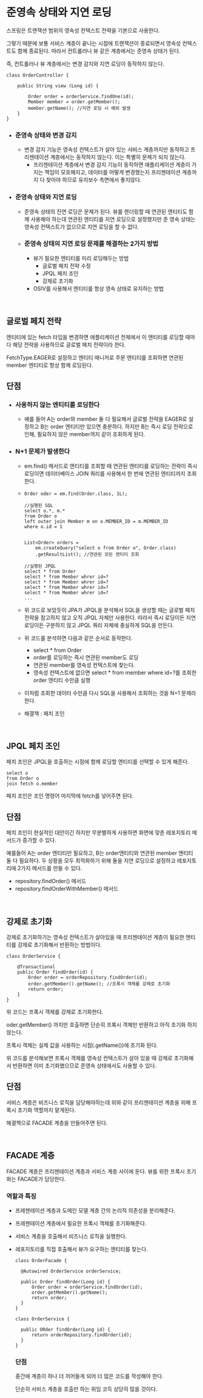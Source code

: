 # 준영속 상태와 지연 로딩

스프링은 트랜잭션 범위의 영속성 컨텍스트 전략을 기본으로 사용한다.

그렇기 때문에 보통 서비스 계층이 끝나는 시점에 트랜잭션이 종료되면서 영속성 컨텍스트도 함께 종료된다. 따라서 컨트롤러나 뷰 같은 계층에서는 준영속 상태가 된다.

즉, 컨트롤러나 뷰 계층에서는 변경 감지와 지연 로딩이 동작하지 않는다.

~~~
class OrderController {

	public String view (Long id) {
	
		Order order = orderService.findOne(id);
		Member member = order.getMember();
		member.getName(); //지연 로딩 시 예외 발생
	}
}
~~~

- ### 준영속 상태와 변경 감지

  - 변경 감지 기능은 영속성 컨텍스트가 살아 있는 서비스 계층까지만 동작하고 프리젠테이션 계층에서는 동작하지 않는다. 이는 특별히 문제가 되지 않는다.
    - 프리젠테이션 계층에서 변경 감지 기능이 동작하면 애플리케이션 계층이 가지는 책임이 모호해지고, 데이터를 어떻게 변경했는지 프리젠테이션 계층까지 다 찾아야 하므로 유지보수 측면에서 좋지않다.

- ### 준영속 상태와 지연 로딩

  - 준영속 상태의 진연 로딩은 문제가 된다. 뷰를 렌더링할 때 연관된 엔티티도 함께 사용해야 하는데 연관된 엔티티를 지연 로딩으로 설정했지만 준 영속 상태는 영속성 컨텍스트가 없으므로 지연 로딩을 할 수 없다.

  - ### 준영속 상태의 지연 로딩 문제를 해결하는 2가지 방법

    - 뷰가 필요한 엔티티를 미리 로딩해두는 방법
      - 글로벌 페치 전략 수정
      - JPQL 페치 조인
      - 강제로 초기화
    - OSIV를 사용해서 엔티티를 항상 영속 상태로 유지하는 방법

</br >

## 글로벌 페치 전략

엔티티에 있는 fetch 타입을 변경하면 애플리케이션 전체에서 이 엔티티를 로딩할 때마다 해당 전략을 사용하므로 글로벌 페치 전략이라 한다.

FetchType.EAGER로 설정하고 엔티티 매니저로 주문 엔티티를 조회하면 연관된 member 엔티티로 항상 함께 로딩된다.

## 단점

- ### 사용하지 않는 엔티티를 로딩한다

  - 예를 들어 A는 order와 member 둘 다 필요해서 글로벌 전략을 EAGER로 설정하고 B는 order 엔티티만 있으면 충분하다. 하지만 B는 즉시 로딩 전략으로 인해, 필요하지 않은 member까지 같이 조회하게 된다.

- ### N+1 문제가 발생한다

  - em.find() 메서드로 엔티티를 조회할 때 연관된 엔티티를 로딩하는 전략이 즉시 로딩이면 데이터베이스 JOIN 쿼리를 사용해서 한 번에 연관된 엔티티까지 조회한다. 

  - ~~~
    Order oder = em.find(Order.class, 1L);
    
    //실행된 SQL
    select o.*, m.*
    from Order o
    left outer join Member m on o.MEMBER_ID = m.MEMBER_ID
    where o.id = 1
    
    
    List<Order> orders = 
    	em.createQuery("select o from Order o", Order.class)
    	.getResultList(); //연관된 모든 엔티티 조회
    	
    //실행된 JPQL
    select * from Order
    select * from Member whrer id=?
    select * from Member whrer id=?
    select * from Member whrer id=?
    select * from Member whrer id=?
    ...
    ~~~

  - 위 코드로 보았듯이 JPA가 JPQL을 분석해서 SQL을 생성할 때는 글로벌 페치 전략을 참고하지 않고 오직 JPQL 자체만 사용한다. 따라서 즉시 로딩이든 지연 로딩이든 구분하지 않고 JPQL 쿼리 자체에 충실하게 SQL을 만든다.

  - 위 코드를 분석하면 다음과 같은 순서로 동작한다.

    - select * from Order
    - order를 로딩하는 즉시 연관된 member도 로딩
    - 연관된 member를 영속성 컨텍스트에 찾는다.
    - 영속성 컨텍스트에 없으면 select * from member where id=?를 조회한 order 엔티티 수만큼 실행

  - 이처럼 조회한 데이터 수만큼 다시 SQL을 사용해서 조회하는 것을 N+1 문제라 한다.

  - 해결책 : 페치 조인

</br >

## JPQL 페치 조인

페치 조인은 JPQL을 호출하는 시점에 함께 로딩할 엔티티를 선택할 수 있게 해준다.

~~~
select o
from Order o
join fetch o.member
~~~

페치 조인은 조인 명령어 마지막에 fetch를 넣어주면 된다.

## 단점

페치 조인이 현실적인 대안이긴 하지만 무분별하게 사용하면 화면에 맞춘 레포지토리 메서드가 증가할 수 있다.

예를들어 A는 order 엔티티만 필요하고, B는 order엔티티와 연관된 member 엔티티 둘 다 필요하다. 두 상황을 모두 최적화하기 위해 둘을 지연 로딩으로 설정하고 레포지토리에 2가지 메서드를 만들 수 있다.

- repository.findOrder() 메서드
- repository.findOrderWithMember() 메서드

</br >

## 강제로 초기화

강제로 초기화하기는 영속성 컨텍스트가 살아있을 때 프리젠테이션 계층이 필요한 엔티티를 강제로 초기화해서 반환하는 방법이다.

~~~
class OrderService {
	
	@Transactional
	public Order findOrder(id) {
		Order order = orderRepository.findOrder(id);
		order.getMember().getName(); //프록시 객체를 강제로 초기화
		return order;
	}
}
~~~

위 코드는 프록시 객체를 강제로 초기화한다.

oder.getMember() 까지만 호출하면 단순히 프록시 객체만 반환하고 아직 초기화 하지 않는다.

프록시 객체는 실제 값을 사용하는 시점(.getName())에 초기화 된다.

위 코드를 분석해보면 프록시 객체를 영속성 컨텍스트가 살아 있을 때 강제로 초기화해서 반환하면 이미 초기화했으므로 준영속 상태에서도 사용할 수 있다.

## 단점

서비스 계층은 비즈니스 로직을 담당해야하는데 위와 같이 프리젠테이션 계층을 위해 프록시 초기화 역할까지 맡게된다.

해결책으로 FACADE 계층을 만들어주면 된다.

</br >

## FACADE 계층

FACADE 계층은 프리젠테이션 계층과 서비스 계층 사이에 둔다. 뷰를 위한 프록시 초기화는 FACADE가 담당한다.

### 역할과 특징

- 프레젠테이션 계층과 도메인 모델 계층 간의 논리적 의존성을 분리해준다.

- 프레젠테이션 계층에서 필요한 프록시 객체를 초기화해준다.

- 서비스 계층을 호출해서 비즈니스 로직을 실행한다.

- 레포지토리를 직접 호출해서 뷰가 요구하는 엔티티를 찾는다.

  ~~~
  class OrderFacade {
  
  	@Autowired OrderService orderService;
  	
  	public Order findOrder(Long id) {
  		Order order = orderService.findOrder(id);
  		order.getMember().getName();
  		return order;
  	}
  }
  ~~~

  ~~~
  class OrderService {
  
  	public ORder findOrder(Long id) {
  		return orderRepository.findOrder(id);
  	}
  }
  ~~~

  ### 단점

  중간에 계층이 하나 더 끼어들게 되어 더 많은 코드를 작성해야 한다.

  단순히 서비스 계층을 호출만 하는 위임 코득 상당히 많을 것이다.